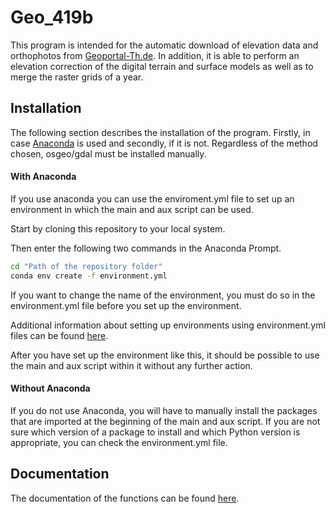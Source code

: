 # Geo_419b
This program is intended for the automatic download of elevation data and orthophotos from [Geoportal-Th.de][1]. In addition, it is able to perform an elevation correction of the digital terrain and surface models as well as to merge the raster grids of a year.

## Installation
The following section describes the installation of the program. Firstly, in case [Anaconda][2] is used and secondly, if it is not.
Regardless of the method chosen, osgeo/gdal must be installed manually.

#### With Anaconda
If you use anaconda you can use the enviroment.yml file to set up an environment in which the main and aux script can be used. 

Start by cloning this repository to your local system.

Then enter the following two commands in the Anaconda Prompt.
```sh
cd "Path of the repository folder"
conda env create -f environment.yml
```
If you want to change the name of the environment, you must do so in the environment.yml file before you set up the environment.

Additional information about setting up environments using environment.yml files can be found [here][3].

After you have set up the environment like this, it should be possible to use the main and aux script within it without any further action.

#### Without Anaconda
If you do not use Anaconda, you will have to manually install the packages that are imported at the beginning of the main and aux script.
If you are not sure which version of a package to install and which Python version is appropriate, you can check the environment.yml file.

## Documentation
The documentation of the functions can be found [here][4].

[1]: https://www.geoportal-th.de/de-de/
[2]: https://www.anaconda.com/
[3]: https://docs.conda.io/projects/conda/en/latest/user-guide/tasks/manage-environments.html#creating-an-environment-from-an-environment-yml-file
[4]: https://geo-419b.readthedocs.io/en/latest/#

